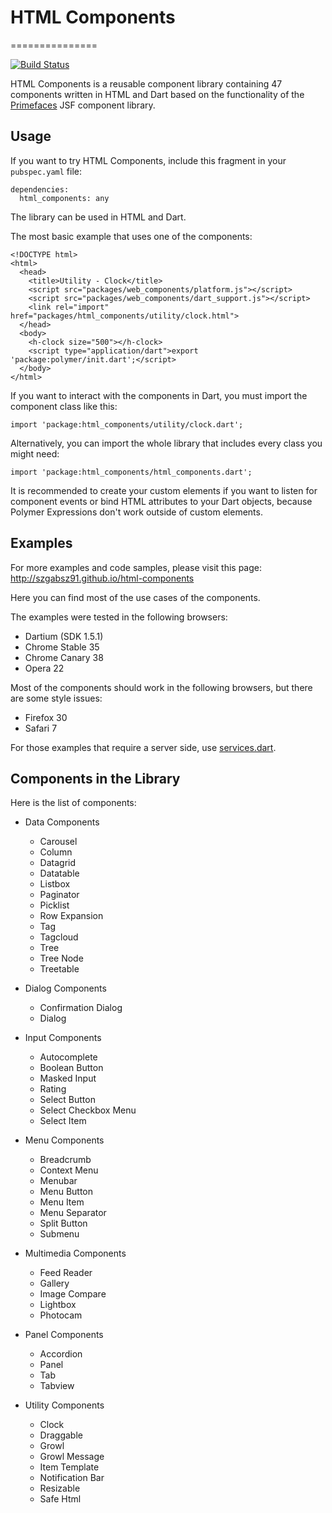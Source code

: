 # HTML Components
===============

[![Build Status](https://drone.io/github.com/szgabsz91/html-components/status.png)](https://drone.io/github.com/szgabsz91/html-components/latest)

HTML Components is a reusable component library containing 47 components written in HTML and Dart based on the functionality of the [Primefaces](http://primefaces.org) JSF component library.

## Usage

If you want to try HTML Components, include this fragment in your `pubspec.yaml` file:

    dependencies:
      html_components: any

The library can be used in HTML and Dart.

The most basic example that uses one of the components:

    <!DOCTYPE html>
    <html>
      <head>
        <title>Utility - Clock</title>
        <script src="packages/web_components/platform.js"></script>
        <script src="packages/web_components/dart_support.js"></script>
        <link rel="import" href="packages/html_components/utility/clock.html">
      </head>
      <body>
        <h-clock size="500"></h-clock>
        <script type="application/dart">export 'package:polymer/init.dart';</script>
      </body>
    </html>

If you want to interact with the components in Dart, you must import the component class like this:

    import 'package:html_components/utility/clock.dart';

Alternatively, you can import the whole library that includes every class you might need:

    import 'package:html_components/html_components.dart';

It is recommended to create your custom elements if you want to listen for component events or bind HTML attributes to your Dart objects, because Polymer Expressions don't work outside of custom elements.

## Examples

For more examples and code samples, please visit this page: http://szgabsz91.github.io/html-components

Here you can find most of the use cases of the components.

The examples were tested in the following browsers:

* Dartium (SDK 1.5.1)
* Chrome Stable 35
* Chrome Canary 38
* Opera 22

Most of the components should work in the following browsers, but there are some style issues:

* Firefox 30
* Safari 7

For those examples that require a server side, use [services.dart](bin/services.dart).

## Components in the Library

Here is the list of components:

* Data Components
	* Carousel
	* Column
	* Datagrid
	* Datatable
	* Listbox
	* Paginator
	* Picklist
	* Row Expansion
	* Tag
	* Tagcloud
	* Tree
	* Tree Node
	* Treetable

* Dialog Components
	* Confirmation Dialog
	* Dialog

* Input Components
	* Autocomplete
	* Boolean Button
	* Masked Input
	* Rating
	* Select Button
	* Select Checkbox Menu
	* Select Item

* Menu Components
	* Breadcrumb
	* Context Menu
	* Menubar
	* Menu Button
	* Menu Item
	* Menu Separator
	* Split Button
	* Submenu

* Multimedia Components
	* Feed Reader
	* Gallery
	* Image Compare
	* Lightbox
	* Photocam

* Panel Components
	* Accordion
	* Panel
	* Tab
	* Tabview

* Utility Components
	* Clock
	* Draggable
	* Growl
	* Growl Message
	* Item Template
	* Notification Bar
	* Resizable
	* Safe Html